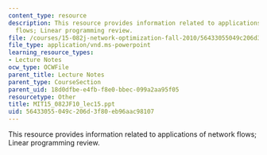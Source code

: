 ```yaml
---
content_type: resource
description: This resource provides information related to applications of network
  flows; Linear programming review.
file: /courses/15-082j-network-optimization-fall-2010/56433055049c206d3f80eb96aac98107_MIT15_082JF10_lec15.ppt
file_type: application/vnd.ms-powerpoint
learning_resource_types:
- Lecture Notes
ocw_type: OCWFile
parent_title: Lecture Notes
parent_type: CourseSection
parent_uid: 18d0dfbe-e4fb-f8e0-bbec-099a2aa95f05
resourcetype: Other
title: MIT15_082JF10_lec15.ppt
uid: 56433055-049c-206d-3f80-eb96aac98107
---
```

This resource provides information related to applications of network flows; Linear programming review.

